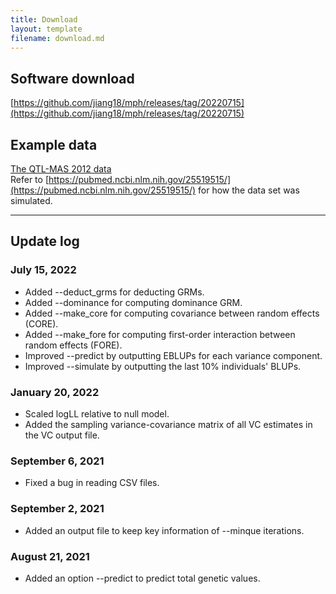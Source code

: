 ```yaml
---
title: Download
layout: template
filename: download.md
---
```


## Software download
[https://github.com/jiang18/mph/releases/tag/20220715](https://github.com/jiang18/mph/releases/tag/20220715)

## Example data
[The QTL-MAS 2012 data](https://github.com/jiang18/mph/raw/main/QTL-MAS-2012.zip)  
Refer to [https://pubmed.ncbi.nlm.nih.gov/25519515/](https://pubmed.ncbi.nlm.nih.gov/25519515/) for how the data set was simulated.

---

## Update log
### July 15, 2022
- Added --deduct_grms for deducting GRMs.
- Added --dominance for computing dominance GRM.
- Added --make_core for computing covariance between random effects (CORE).
- Added --make_fore for computing first-order interaction between random effects (FORE).
- Improved --predict by outputting EBLUPs for each variance component.
- Improved --simulate by outputting the last 10% individuals' BLUPs.

### January 20, 2022
- Scaled logLL relative to null model.
- Added the sampling variance-covariance matrix of all VC estimates in the VC output file.

### September 6, 2021
- Fixed a bug in reading CSV files.

### September 2, 2021
- Added an output file to keep key information of --minque iterations.

### August 21, 2021
- Added an option --predict to predict total genetic values.
